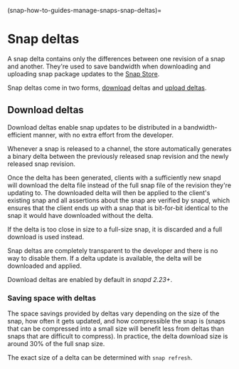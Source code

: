 (snap-how-to-guides-manage-snaps-snap-deltas)=
# Snap deltas

A snap delta contains only the differences between one revision of a snap and another. They're used to save bandwidth when downloading and uploading snap package updates to the [Snap Store](/t/glossary/14612#heading--snap-store).

Snap deltas come in two forms,  [download](#heading--download-deltas) deltas and [upload deltas](/).

## Download deltas

Download deltas enable snap updates to be distributed in a bandwidth-efficient manner, with no extra effort from the developer.

Whenever a snap is released to a channel, the store automatically generates a binary delta between the previously released snap revision and the newly released snap revision.

Once the delta has been generated, clients with a sufficiently new snapd will download the delta file instead of the full snap file of the revision they're updating to. The downloaded delta will then be applied to the client's existing snap and all assertions about the snap are verified by snapd, which ensures that the client ends up with a snap that is bit-for-bit identical to the snap it would have downloaded without the delta.

If the delta is too close in size to a full-size snap, it is discarded and a full download is used instead.

Snap deltas are completely transparent to the developer and there is no way to disable them. If a delta update is available, the delta will be downloaded and applied.

Download deltas are enabled by default in _snapd 2.23+_.

### Saving space with deltas

The space savings provided by deltas vary depending on the size of the snap, how often it gets updated, and how compressible the snap is (snaps that can be compressed into a small size will benefit less from deltas than snaps that are difficult to compress). In practice, the delta download size is around 30% of the full snap size.

The exact size of a delta can be determined with `snap refresh`.

